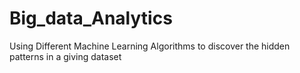 # Big_data_Analytics
Using Different Machine Learning Algorithms to discover the hidden patterns in a giving dataset
